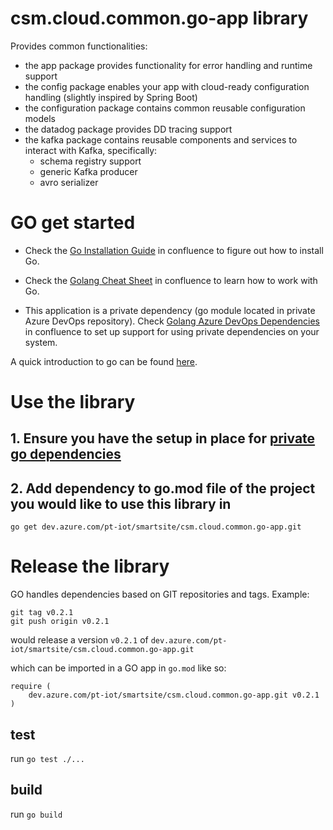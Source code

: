 # csm.cloud.common.go-app library

Provides common functionalities: 
- the app package provides functionality for error handling and runtime support
- the config package enables your app with cloud-ready configuration handling (slightly inspired by Spring Boot)
- the configuration package contains common reusable configuration models
- the datadog package provides DD tracing support
- the kafka package contains reusable components and services to interact with Kafka, specifically: 
  - schema registry support
  - generic Kafka producer
  - avro serializer

# GO get started

- Check the [Go Installation Guide](https://bosch-pt.atlassian.net/wiki/x/LICNlgI)
  in confluence to figure out how to install Go.

- Check the [Golang Cheat Sheet](https://bosch-pt.atlassian.net/wiki/x/-4CMmgI)
  in confluence to learn how to work with Go.

- This application is a private dependency (go module located in private Azure DevOps repository).
  Check [Golang Azure DevOps Dependencies](https://bosch-pt.atlassian.net/wiki/x/44CSmgI)
  in confluence to set up support for using private dependencies on your system.

A quick introduction to go can be found [here](https://go.dev/tour/list).

# Use the library

## 1. Ensure you have the setup in place for [private go dependencies](https://bosch-pt.atlassian.net/wiki/x/44CSmgI)

## 2. Add dependency to go.mod file of the project you would like to use this library in
```
go get dev.azure.com/pt-iot/smartsite/csm.cloud.common.go-app.git
```

# Release the library

GO handles dependencies based on GIT repositories and tags.
Example: 
```
git tag v0.2.1
git push origin v0.2.1
```
would release a version `v0.2.1` of `dev.azure.com/pt-iot/smartsite/csm.cloud.common.go-app.git`

which can be imported in a GO app in `go.mod` like so:

```
require (
	dev.azure.com/pt-iot/smartsite/csm.cloud.common.go-app.git v0.2.1
)
```

## test
run `go test ./...`

## build
run `go build`